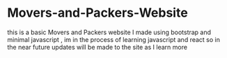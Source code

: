 # Movers-and-Packers-Website
this is a basic Movers and Packers website I made using bootstrap and minimal javascript , im in the process of learning javascript and react so in the near future updates will be made to the site as I learn more 
